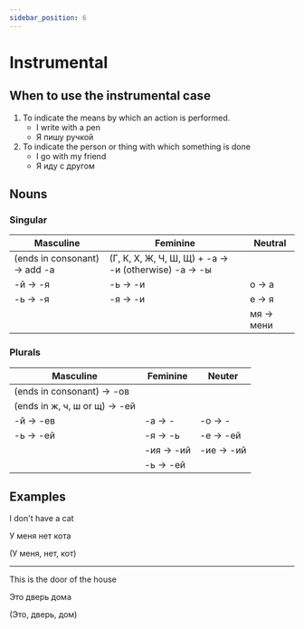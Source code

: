 ```yaml
---
sidebar_position: 6
---
```


# Instrumental

## When to use the instrumental case

1. To indicate the means by which an action is performed.
    * I write with a pen
    * Я пишу ручкой
2. To indicate the person or thing with which something is done
    * I go with my friend
    * Я иду с другом

## Nouns

### Singular

| Masculine                     | Feminine                          | Neutral                 |
|-------------------------------|-----------------------------------|-------------------------|
| (ends in consonant) -> add -а | (Г, К, Х, Ж, Ч, Ш, Щ) + -а -> -и (otherwise) -а -> -ы |                         | 
| -й -> -я                      | -ь -> -и                          | о -> а                  |
| -ь -> -я                      | -я -> -и                          | е -> я                  |
|                               |                   | мя -> мени                       |

### Plurals

| Masculine                  | Feminine                                              | Neuter   |
|----------------------------|-------------------------------------------------------|----------|
| (ends in consonant) -> -ов |                                                       |          |
| (ends in ж, ч, ш or щ) -> -ей |                                                       |          |
| -й -> -ев                  | -а -> -                                               | -о -> - |
| -ь -> -ей                  | -я -> -ь                                              | -е -> -ей |
|                            | -ия -> -ий                                             | -ие -> -ий |
|                            | -ь -> -ей                                              |          |


## Examples

I don't have a cat

У меня нет кота

(У меня, нет, кот)

---

This is the door of the house

Это дверь дома

(Это, дверь, дом)



